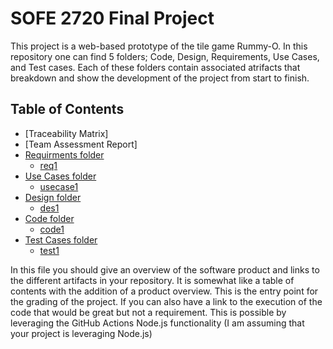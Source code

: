 # SOFE 2720 Final Project 

This project is a web-based prototype of the tile game Rummy-O. In this repository one can find 5 folders; Code, Design, Requirements, Use Cases, and Test cases. Each of these folders contain associated atrifacts that breakdown and show the development of the project from start to finish.  

## Table of Contents

* [Traceability Matrix]
* [Team Assessment Report]
* [Requirments folder](#Requirments)
  * [req1](#req)
* [Use Cases folder](#Usecase)
  * [usecase1](#use)
* [Design folder](#Design)
  * [des1](#des)
* [Code folder](#Code)
  * [code1](#co)
* [Test Cases folder](#testCase)
  * [test1](#test)








In this file you should give an overview of the software product and links to the different artifacts in your repository.
It is somewhat like a table of contents with the addition of a product overview.
This is the entry point for the grading of the project. 
If you can also have a link to the execution of the code that would be great but not a requirement.
This is possible by leveraging the GitHub Actions Node.js functionality (I am assuming that your project is leveraging Node.js)

  
